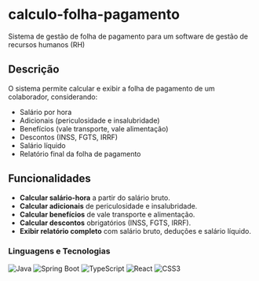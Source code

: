 # calculo-folha-pagamento
Sistema de gestão de folha de pagamento para um software de gestão de recursos humanos (RH)

##  Descrição
O sistema permite calcular e exibir a folha de pagamento de um colaborador, considerando:
- Salário por hora
- Adicionais (periculosidade e insalubridade)
- Benefícios (vale transporte, vale alimentação)
- Descontos (INSS, FGTS, IRRF)
- Salário líquido
- Relatório final da folha de pagamento

## Funcionalidades
- **Calcular salário-hora** a partir do salário bruto.
- **Calcular adicionais** de periculosidade e insalubridade.
- **Calcular benefícios** de vale transporte e alimentação.
- **Calcular descontos** obrigatórios (INSS, FGTS, IRRF).
- **Exibir relatório completo** com salário bruto, deduções e salário líquido.

### Linguagens e Tecnologias
![Java](https://img.shields.io/badge/Java-007396?style=for-the-badge&logo=java&logoColor=white) ![Spring Boot](https://img.shields.io/badge/Spring%20Boot-6DB33F?style=for-the-badge&logo=springboot&logoColor=white) ![TypeScript](https://img.shields.io/badge/TypeScript-3178C6?style=for-the-badge&logo=typescript&logoColor=white) ![React](https://img.shields.io/badge/React-20232A?style=for-the-badge&logo=react&logoColor=61DAFB) ![CSS3](https://img.shields.io/badge/CSS3-1572B6?style=for-the-badge&logo=css3&logoColor=white)




